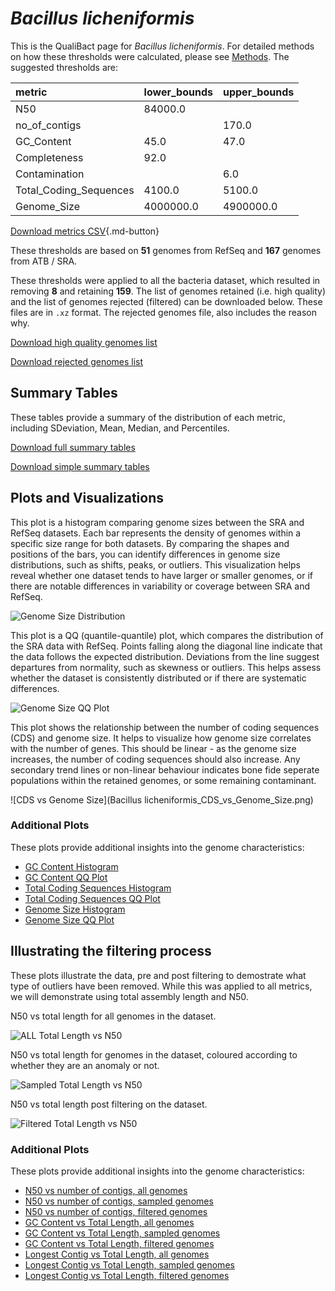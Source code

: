 # *Bacillus licheniformis*

This is the QualiBact page for *Bacillus licheniformis*. For detailed methods on how these thresholds were calculated, please see [Methods](../../methods.md).
The suggested thresholds are: 

| metric                 | lower_bounds   | upper_bounds   |
|:-----------------------|:---------------|:---------------|
| N50                    | 84000.0        |                |
| no_of_contigs          |                | 170.0          |
| GC_Content             | 45.0           | 47.0           |
| Completeness           | 92.0           |                |
| Contamination          |                | 6.0            |
| Total_Coding_Sequences | 4100.0         | 5100.0         |
| Genome_Size            | 4000000.0      | 4900000.0      |

[Download metrics CSV](Bacillus_licheniformis_metrics.csv){.md-button}


These thresholds are based on **51** genomes from RefSeq and **167** genomes from ATB / SRA.

These thresholds were applied to all the bacteria dataset, which resulted in removing **8** and retaining **159**.
The list of genomes retained (i.e. high quality) and the list of genomes rejected (filtered) can be downloaded below. These files are in `.xz` format. The rejected genomes file, also includes the reason why.

[Download high quality genomes list](Bacillus_licheniformis_high_quality_genomes.csv.xz)


[Download rejected genomes list](Bacillus_licheniformis_filtered_out_genomes.csv.xz)



## Summary Tables
These tables provide a summary of the distribution of each metric, including SDeviation, Mean, Median, and Percentiles.

[Download full summary tables](summary.csv)

[Download simple summary tables](selected_summary.csv)

## Plots and Visualizations

This plot is a histogram comparing genome sizes between the SRA and RefSeq datasets. Each bar represents the density of genomes within a specific size range for both datasets. By comparing the shapes and positions of the bars, you can identify differences in genome size distributions, such as shifts, peaks, or outliers. This visualization helps reveal whether one dataset tends to have larger or smaller genomes, or if there are notable differences in variability or coverage between SRA and RefSeq.

![Genome Size Distribution](Genome_Size_refseq_histogram_kde.png)

This plot is a QQ (quantile-quantile) plot, which compares the distribution of the SRA data with RefSeq. Points falling along the diagonal line indicate that the data follows the expected distribution. Deviations from the line suggest departures from normality, such as skewness or outliers. This helps assess whether the dataset is consistently distributed or if there are systematic differences.

![Genome Size QQ Plot](Genome_Size_refseq_qqplot.png)

This plot shows the relationship between the number of coding sequences (CDS) and genome size. It helps to visualize how genome size correlates with the number of genes. This should be linear - as the genome size increases, the number of coding sequences should also increase. Any secondary trend lines or non-linear behaviour indicates bone fide seperate populations within the retained genomes, or some remaining contaminant. 

![CDS vs Genome Size](Bacillus licheniformis_CDS_vs_Genome_Size.png)

### Additional Plots

These plots provide additional insights into the genome characteristics:

- [GC Content Histogram](GC_Content_refseq_histogram_kde.png)
- [GC Content QQ Plot](GC_Content_refseq_qqplot.png)
- [Total Coding Sequences Histogram](Total_Coding_Sequences_refseq_histogram_kde.png)
- [Total Coding Sequences QQ Plot](Total_Coding_Sequences_refseq_qqplot.png)
- [Genome Size Histogram](Genome_Size_refseq_histogram_kde.png)
- [Genome Size QQ Plot](Genome_Size_refseq_qqplot.png)
## Illustrating the filtering process
These plots illustrate the data, pre and post filtering to demostrate what type of outliers have been removed. While this was applied to all metrics, we will demonstrate using total assembly length and N50.

N50 vs total length for all genomes in the dataset.

![ALL Total Length vs N50](Bacillus_licheniformis_all_total_length_N50.png)

N50 vs total length for genomes in the dataset, coloured according to whether they are an anomaly or not.

![Sampled Total Length vs N50](Bacillus_licheniformis_sample_total_length_N50.png)

N50 vs total length post filtering on the dataset.

![Filtered Total Length vs N50](Bacillus_licheniformis_filt_total_length_N50.png)

### Additional Plots

These plots provide additional insights into the genome characteristics:

- [N50 vs number of contigs, all genomes](Bacillus_licheniformis_all_N50_number.png)
- [N50 vs number of contigs, sampled genomes](Bacillus_licheniformis_sample_N50_number.png)
- [N50 vs number of contigs, filtered genomes](Bacillus_licheniformis_filt_N50_number.png)
- [GC Content vs Total Length, all genomes](Bacillus_licheniformis_all_total_length_GC_Content.png)
- [GC Content vs Total Length, sampled genomes](Bacillus_licheniformis_sample_total_length_GC_Content.png)
- [GC Content vs Total Length, filtered genomes](Bacillus_licheniformis_filt_total_length_GC_Content.png)
- [Longest Contig vs Total Length, all genomes](Bacillus_licheniformis_all_total_length_longest.png)
- [Longest Contig vs Total Length, sampled genomes](Bacillus_licheniformis_sample_total_length_longest.png)
- [Longest Contig vs Total Length, filtered genomes](Bacillus_licheniformis_filt_total_length_longest.png)
